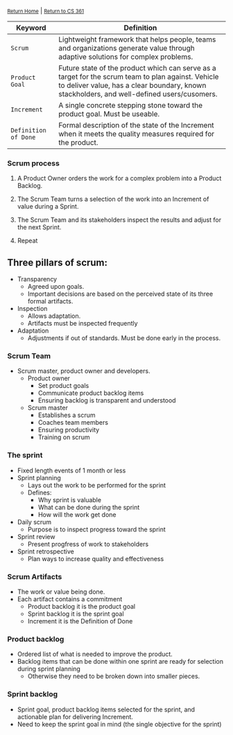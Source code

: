 <small>[Return Home](../../README.md)</small> | <small>[Return to CS 361](index.md)</small>

| Keyword              | Definition                                                                                                                                                                                       |
| -------------------- | ------------------------------------------------------------------------------------------------------------------------------------------------------------------------------------------------ |
| `Scrum`              | Lightweight framework that helps people, teams and organizations generate value through adaptive solutions for complex problems.                                                                 |
| `Product Goal`       | Future state of the product which can serve as a target for the scrum team to plan against. Vehicle to deliver value, has a clear boundary, known stackholders, and well-defined users/cusomers. |
| `Increment`          | A single concrete stepping stone toward the product goal. Must be useable.                                                                                                                       |
| `Definition of Done` | Formal description of the state of the Increment when it meets the quality measures required for the product.                                                                                    |

### Scrum process

1. A Product Owner orders the work for a complex problem into a Product Backlog.

2. The Scrum Team turns a selection of the work into an Increment of value during a Sprint.

3. The Scrum Team and its stakeholders inspect the results and adjust for the next Sprint.

4. Repeat

## Three pillars of scrum:

- Transparency
  - Agreed upon goals.
  - Important decisions are based on the perceived state of its three formal artifacts.
- Inspection
  - Allows adaptation.
  - Artifacts must be inspected frequently
- Adaptation
  - Adjustments if out of standards. Must be done early in the process.

### Scrum Team

- Scrum master, product owner and developers.
  - Product owner
    - Set product goals
    - Communicate product backlog items
    - Ensuring backlog is transparent and understood
  - Scrum master
    - Establishes a scrum
    - Coaches team members
    - Ensuring productivity
    - Training on scrum

### The sprint

- Fixed length events of 1 month or less
- Sprint planning
  - Lays out the work to be performed for the sprint
  - Defines:
    - Why sprint is valuable
    - What can be done during the sprint
    - How will the work get done
- Daily scrum
  - Purpose is to inspect progress toward the sprint
- Sprint review
  - Present progfress of work to stakeholders
- Sprint retrospective
  - Plan ways to increase quality and effectiveness

### Scrum Artifacts

- The work or value being done.
- Each artifact contains a commitment
  - Product backlog it is the product goal
  - Sprint backlog it is the sprint goal
  - Increment it is the Definition of Done

### Product backlog

- Ordered list of what is needed to improve the product.
- Backlog items that can be done within one sprint are ready for selection during sprint planning
  - Otherwise they need to be broken down into smaller pieces.

### Sprint backlog

- Sprint goal, product backlog items selected for the sprint, and actionable plan for delivering Increment.
- Need to keep the sprint goal in mind (the single objective for the sprint)
